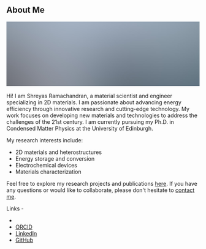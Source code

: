 <h2 class="major">About Me</h2>
<span class="image main"><img src="images/pic01.jpg" alt="" /></span>

Hi! I am Shreyas Ramachandran, a material scientist and engineer specializing in 2D materials. I am passionate about advancing energy efficiency through innovative research and cutting-edge technology. My work focuses on developing new materials and technologies to address the challenges of the 21st century. I am currently pursuing my Ph.D. in Condensed Matter Physics at the University of Edinburgh.

My research interests include:

- 2D materials and heterostructures
- Energy storage and conversion
- Electrochemical devices
- Materials characterization

Feel free to explore my research projects and publications [here](#research). If you have any questions or would like to collaborate, please don't hesitate to [contact me](#contact).

Links - 

<ul class="icons">
    <li><a href="https://scholar.google.com/citations?user=g2rvW98AAAAJ&hl=en" class="fa-brands fa-google-scholar"><span class="label"></span></a></li>
    <li><a href="https://orcid.org/0000-0002-1539-1492" class="icon brands fa-orcid"><span class="label">ORCID</span></a></li>
    <li><a href="https://www.linkedin.com/in/shreyas-ramachandran-332468191/" class="icon brands fa-linkedin-in"><span class="label">LinkedIn</span></a></li>
    <li><a href="https://github.com/shreyas-ramachandran" class="icon brands fa-github"><span class="label">GitHub</span></a></li>
</ul>